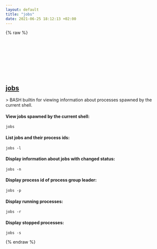 ```yaml
---
layout: default
title: "jobs"
date: 2021-06-25 18:12:13 +02:00
---
```

{% raw %}
<h2 id="jobs">
  <a href="/en/linux/jobs.html">jobs</a> <a href="#jobs"><svg class="icon">
    <use href="/assets/images/unicode_sprite.svg#link" />
  </svg></a>
</h2>
> BASH builtin for viewing information about processes spawned by the current shell.

#### View jobs spawned by the current shell:
```shell
jobs
```
#### List jobs and their process ids:
```shell
jobs -l
```
#### Display information about jobs with changed status:
```shell
jobs -n
```
#### Display process id of process group leader:
```shell
jobs -p
```
#### Display running processes:
```shell
jobs -r
```
#### Display stopped processes:
```shell
jobs -s
```
{% endraw %}